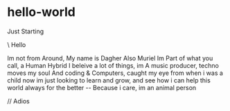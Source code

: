 # hello-world
Just Starting

\\ Hello

Im not from Around, My name is Dagher
Also Muriel
Im Part of what you call, a Human Hybrid
I beleive a lot of things, im  A music producer, techno moves my soul
And coding & Computers, caught my eye from when i was a child
now im just looking to learn and grow, and see how i can help this world
always for the better -- Because i care, im an animal person

// Adios
